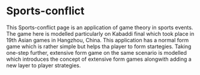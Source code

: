 # Sports-conflict
This Sports-conflict page is an application of game theory in sports events. The game here is modelled particularly on Kabaddi final which took place in 19th Asian games in Hangzhou, China. This application has a
normal form game which is rather simple but helps tha player to form startegies. Taking one-step further, extensive form game on the same scenario is modelled which introduces the concept of extensive form games 
alongwith adding a new layer to player strategies.

